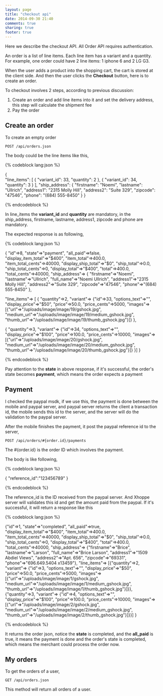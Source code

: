 ```yaml
---
layout: page
title: "checkout api"
date: 2014-09-30 21:40
comments: true
sharing: true
footer: true
---
```


Here we describe the checkout API. All Order API requires authentication.

An order is a list of line items. Each line item has a variant and a quantity. For example, one order could have 2 line items: 1 iphone 6 and 2 LG G3.

When the user adds a product into the shopping cart, the cart is stored at the client side. And then the user clicks the **Checkout** button, here is to create an order.

To checkout involves 2 steps, according to previous discussion: 

1. Create an order and add line items into it and set the delivery address, this step will calculate the shipment fee
2. Pay the order

## Create an order

To create an empty order

`POST /api/orders.json`

The body could be the line items like this,

{% codeblock lang:json %}

{  
  "line_items": 
    [
      { "variant_id": 33,
        "quantity": 2
      },
      { "variant_id": 34,
        "quantity": 3
      }
    ],
  "ship_address": 
    { "firstname": "Noemi",
      "lastname": "Ullrich",
      "address1": "2315 Molly Hill",
      "address2": "Suite 329",
      "zipcode": "47546",
      "phone": "(684) 555-8450"
    }
}

{% endcodeblock %}

In line_items the **variant_id** and **quantity** are mandatory, in the ship_address, firstname, lastname, address1, zipcode and phone are mandatory.

The expected response is as following,

{% codeblock lang:json %}

{
 "id"=>8,
 "state"=>"payment",
 "all_paid"=>false,
 "display_item_total"=>"$400",
 "item_total"=>400.0,
 "item_total_cents"=>40000,
 "display_ship_total"=>"$0",
 "ship_total"=>0.0,
 "ship_total_cents"=>0,
 "display_total"=>"$400",
 "total"=>400.0,
 "total_cents"=>40000,
 "ship_address"=>
  {
   "firstname"=>"Noemi",
   "lastname"=>"Ullrich",
   "full_name"=>"Noemi Ullrich",
   "address1"=>"2315 Molly Hill",
   "address2"=>"Suite 329",
   "zipcode"=>"47546",
   "phone"=>"(684) 555-8450"
  },

 "line_items"=>
  [
    {
      "quantity"=>2,
      "variant"=>
     {"id"=>33,
      "options_text"=>"",
      "display_price"=>"$50",
      "price"=>50.0,
      "price_cents"=>5000,
      "images"=>
       [{"url"=>"/uploads/image/image/19/gshock.jpg",
         "medium_url"=>"/uploads/image/image/19/medium_gshock.jpg",
         "thumb_url"=>"/uploads/image/image/19/thumb_gshock.jpg"}]}
    },

   {
    "quantity"=>3,
    "variant"=>
     {"id"=>34,
      "options_text"=>"",
      "display_price"=>"$100",
      "price"=>100.0,
      "price_cents"=>10000,
      "images"=>
       [{"url"=>"/uploads/image/image/20/gshock.jpg",
         "medium_url"=>"/uploads/image/image/20/medium_gshock.jpg",
         "thumb_url"=>"/uploads/image/image/20/thumb_gshock.jpg"}]}
    }]
 }

{% endcodeblock %}

Pay attention to the **state** in above response, if it's successful, the order's state becomes **payment**, which means the order expects a payment


## Payment

I checked the paypal msdk, if we use this, the payment is done between the mobile and paypal server, and paypal server returns the client a transaction id, the mobile sends this id to the server, and the server will do the validation to the paypal server.

After the mobile finishes the payment, it post the paypal reference id to the server,

`POST /api/orders/#{order.id}/payments`

The #{order.id} is the order ID which involves the payment.

The body is like following,

{% codeblock lang:json %}

{
  "reference_id":"123456789"
}

{% endcodeblock %}

The reference_id is the ID received from the paypal server. And Xhoppe server will validates this id and get the amount paid from the paypal. If it's successful, it will return a response like this

{% codeblock lang:json %}

{"id"=>1,
 "state"=>"completed",
 "all_paid"=>true,
 "display_item_total"=>"$400",
 "item_total"=>400.0,
 "item_total_cents"=>40000,
 "display_ship_total"=>"$0",
 "ship_total"=>0.0,
 "ship_total_cents"=>0,
 "display_total"=>"$400",
 "total"=>400.0,
 "total_cents"=>40000,
 "ship_address"=>
  {"firstname"=>"Brice",
   "lastname"=>"Larson",
   "full_name"=>"Brice Larson",
   "address1"=>"1509 Abdiel Views",
   "address2"=>"Apt. 656",
   "zipcode"=>"69331",
   "phone"=>"696.649.5404 x13459"},
 "line_items"=>
  [{"quantity"=>2,
    "variant"=>
     {"id"=>3,
      "options_text"=>"",
      "display_price"=>"$50",
      "price"=>50.0,
      "price_cents"=>5000,
      "images"=>
       [{"url"=>"/uploads/image/image/1/gshock.jpg",
         "medium_url"=>"/uploads/image/image/1/medium_gshock.jpg",
         "thumb_url"=>"/uploads/image/image/1/thumb_gshock.jpg"}]}},
   {"quantity"=>3,
    "variant"=>
     {"id"=>4,
      "options_text"=>"",
      "display_price"=>"$100",
      "price"=>100.0,
      "price_cents"=>10000,
      "images"=>
       [{"url"=>"/uploads/image/image/2/gshock.jpg",
         "medium_url"=>"/uploads/image/image/2/medium_gshock.jpg",
         "thumb_url"=>"/uploads/image/image/2/thumb_gshock.jpg"}]}}]
}

{% endcodeblock %}

It returns the order json, notice the **state** is completed, and the **all_paid** is true, it means the payment is done and the order's state is completed, which means the merchant could process the order now.

## My orders
To get the orders of a user, 

`GET /api/orders.json`

This method will return all orders of a user.

